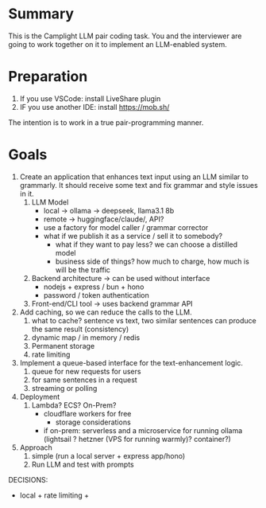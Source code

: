 # Summary

This is the Camplight LLM pair coding task. You and the interviewer are going to work together on it to implement an LLM-enabled system.

# Preparation

1. If you use VSCode: install LiveShare plugin
2. IF you use another IDE: install https://mob.sh/

The intention is to work in a true pair-programming manner.

# Goals

1. Create an application that enhances text input using an LLM similar to grammarly. It should receive some text and fix grammar and style issues in it.
    1. LLM Model
        - local -> ollama -> deepseek, llama3.1 8b
        - remote -> huggingface/claude/, API?
        - use a factory for model caller / grammar corrector 
        - what if we publish it as a service / sell it to somebody? 
            - what if they want to pay less? we can choose a distilled model 
            - business side of things? how much to charge, how much is will be the traffic
    2. Backend architecture -> can be used without interface
        - nodejs + express / bun + hono
        - password / token authentication
    3. Front-end/CLI tool -> uses backend grammar API
2. Add caching, so we can reduce the calls to the LLM.
    1. what to cache? sentence vs text, two similar sentences can produce the same result (consistency)
    2. dynamic map / in memory / redis
    3. Permanent storage
    4. rate limiting
3. Implement a queue-based interface for the text-enhancement logic.
    1. queue for new requests for users
    2. for same sentences in a request
    3. streaming or polling
4. Deployment
    1. Lambda? ECS? On-Prem?
        - cloudflare workers for free
            - storage considerations
        - if on-prem: serverless and a microservice for running ollama (lightsail ? hetzner (VPS for running warmly)? container?)
5. Approach
    1. simple (run a local server + express app/hono)
    2. Run LLM and test with prompts
    

DECISIONS:
- local + rate limiting + 